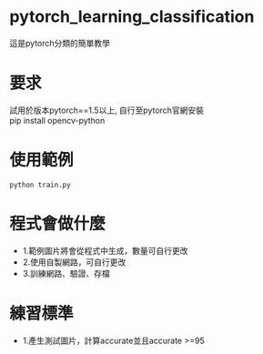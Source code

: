 # pytorch_learning_classification
  這是pytorch分類的簡單教學
# 要求
  試用於版本pytorch==1.5以上, 自行至pytorch官網安裝\
  pip install opencv-python
  
# 使用範例
    python train.py
# 程式會做什麼
- 1.範例圖片將會從程式中生成，數量可自行更改
- 2.使用自製網路，可自行更改
- 3.訓練網路、驗證、存檔
# 練習標準
- 1.產生測試圖片，計算accurate並且accurate >=95
